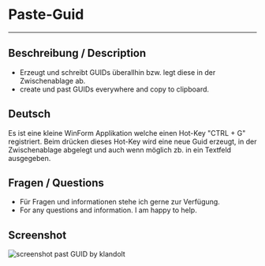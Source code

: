 # Paste-Guid
___

## Beschreibung / Description

- Erzeugt und schreibt GUIDs überallhin bzw. legt diese in der Zwischenablage ab.
- create und past GUIDs everywhere and copy to clipboard.

## Deutsch

Es ist eine kleine WinForm Applikation welche einen Hot-Key "CTRL + G" registriert. Beim drücken dieses Hot-Key wird eine neue Guid erzeugt, in der Zwischenablage abgelegt und auch wenn möglich zb. in ein Textfeld ausgegeben.

## Fragen / Questions

- Für Fragen und informationen stehe ich gerne zur Verfügung.
- For any questions and information. I am happy to help.

## Screenshot

![screenshot past GUID by klandolt][screenshot1]

[screenshot1]: https://www.klandolt.ch/github/pastguid/PastGuid-klandolt.PNG "screenshot past GUID by klandolt"